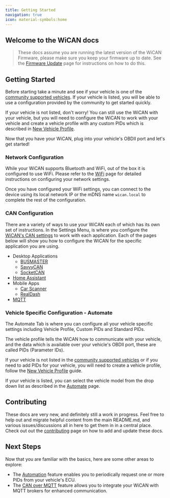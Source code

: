 ```yaml
---
title: Getting Started
navigation: true
icon: material-symbols:home
---
```


## Welcome to the WiCAN docs

> These docs assume you are running the latest version of the WiCAN Firmware, please make sure you
> keep your firmware up to date. See the [Firmware Update](config/firmware-update) page for
> instructions on how to do this.

## Getting Started

Before starting take a minute and see if your vehicle is one of the [community supported vehicles](config/automate/supported_vehicles).
If your vehicle is listed, you will be able to use a configuration provided by the community to get
started quickly.

If your vehicle is not listed, don't worry! You can still use the WiCAN with your vehicle, but you
will need to configure the WiCAN to work with your vehicle and create a vehicle profile with any custom PIDs which is described in [New Vehicle Profile](config/automate/new_vehicle_profiles).

Now that you have your WiCAN, plug into your vehicle's OBDII port and let's get started!

### Network Configuration

While your WiCAN supports Bluetooth and WiFi, out of the box it is configured to use WiFi. Please
refer to the [WiFi](config/wifi) page for detailed instructions on configuring your network
settings.

Once you have configured your WiFi settings, you can connect to the device using its local network
IP or the mDNS name `wican.local` to complete the rest of the configuration.

### CAN Configuration

There are a variety of ways to use your WiCAN each of which has its own set of instructions. In the
Settings Menu, is where you configure the [WiCAN's CAN settings](config/can) to work with each
application. Each of the pages below will show you how to configure the WiCAN for the specific
application you are using.

- Desktop Applications
  - [BUSMASTER](busmaster/usage)
  - [SavvyCAN](savvycan/usage)
  - [SocketCAN](socketcan/usage)
- [Home Assistant](home-assistant/)
- Mobile Apps
  - [Car Scanner](car_scanner/usage)
  - [RealDash](realdash/usage)
- [MQTT](mqtt/usage)

### Vehicle Specific Configuration - Automate

The Automate Tab is where you can configure all your vehicle specific settings including Vehicle
Profile, Custom PIDs and Standard PIDs.

The vehicle profile tells the WiCAN how to communicate with your vehicle, and the data which is
available over your vehicle's OBDII port, these are called PIDs (Parameter IDs).

If your vehicle is not listed in the [community supported vehicles](config/automate/supported_vehicles)
or if you need to add PIDs for your vehicle, you will need to create a vehicle profile, follow the
[New Vehicle Profile](config/automate/new_vehicle_profiles) guide.

If your vehicle is listed, you can select the vehicle model from the drop down list as described in
the [Automate](config/automate/usage) page.

## Contributing

These docs are very new, and definitely still a work in progress. Feel free to help out and migrate
helpful content from the main README.md, and various issues/discussions all in here to get them in
in a central place. Check out out the [contributing](/contributing) page on how to add and update
these docs.

## Next Steps

Now that you are familiar with the basics, here are some other areas to explore:

- The [Automation](config/automate/usage) feature enables you to periodically request one or more
  PIDs from your vehicle's ECU.
- The [CAN over MQTT](mqtt/usage) feature allows you to integrate your WiCAN with MQTT brokers for
  enhanced communication.
